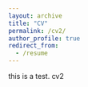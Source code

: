 ```yaml
---
layout: archive
title: "CV"
permalink: /cv2/
author_profile: true
redirect_from:
  - /resume
---
```


this is a test. cv2
